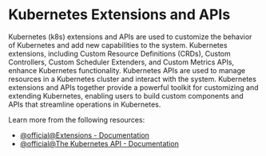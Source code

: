 # Kubernetes Extensions and APIs

Kubernetes (k8s) extensions and APIs are used to customize the behavior of Kubernetes and add new capabilities to the system. Kubernetes extensions, including Custom Resource Definitions (CRDs), Custom Controllers, Custom Scheduler Extenders, and Custom Metrics APIs, enhance Kubernetes functionality. Kubernetes APIs are used to manage resources in a Kubernetes cluster and interact with the system. Kubernetes extensions and APIs together provide a powerful toolkit for customizing and extending Kubernetes, enabling users to build custom components and APIs that streamline operations in Kubernetes.

Learn more from the following resources:

- [@official@Extensions - Documentation](https://kubernetes.io/docs/concepts/extend-kubernetes/#extensions)
- [@official@The Kubernetes API - Documentation](https://kubernetes.io/docs/concepts/overview/kubernetes-api/)
